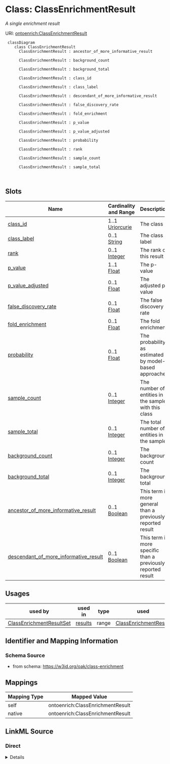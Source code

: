 # Class: ClassEnrichmentResult


_A single enrichment result_





URI: [ontoenrich:ClassEnrichmentResult](https://w3id.org/oak/class-enrichment/ClassEnrichmentResult)




```{mermaid}
 classDiagram
    class ClassEnrichmentResult
      ClassEnrichmentResult : ancestor_of_more_informative_result
        
      ClassEnrichmentResult : background_count
        
      ClassEnrichmentResult : background_total
        
      ClassEnrichmentResult : class_id
        
      ClassEnrichmentResult : class_label
        
      ClassEnrichmentResult : descendant_of_more_informative_result
        
      ClassEnrichmentResult : false_discovery_rate
        
      ClassEnrichmentResult : fold_enrichment
        
      ClassEnrichmentResult : p_value
        
      ClassEnrichmentResult : p_value_adjusted
        
      ClassEnrichmentResult : probability
        
      ClassEnrichmentResult : rank
        
      ClassEnrichmentResult : sample_count
        
      ClassEnrichmentResult : sample_total
        
      
```




<!-- no inheritance hierarchy -->


## Slots

| Name | Cardinality and Range | Description | Inheritance |
| ---  | --- | --- | --- |
| [class_id](class_id.md) | 1..1 <br/> [Uriorcurie](Uriorcurie.md) | The class id | direct |
| [class_label](class_label.md) | 0..1 <br/> [String](String.md) | The class label | direct |
| [rank](rank.md) | 0..1 <br/> [Integer](Integer.md) | The rank of this result | direct |
| [p_value](p_value.md) | 1..1 <br/> [Float](Float.md) | The p-value | direct |
| [p_value_adjusted](p_value_adjusted.md) | 0..1 <br/> [Float](Float.md) | The adjusted p-value | direct |
| [false_discovery_rate](false_discovery_rate.md) | 0..1 <br/> [Float](Float.md) | The false discovery rate | direct |
| [fold_enrichment](fold_enrichment.md) | 0..1 <br/> [Float](Float.md) | The fold enrichment | direct |
| [probability](probability.md) | 0..1 <br/> [Float](Float.md) | The probability, as estimated by model-based approaches | direct |
| [sample_count](sample_count.md) | 0..1 <br/> [Integer](Integer.md) | The number of entities in the sample with this class | direct |
| [sample_total](sample_total.md) | 0..1 <br/> [Integer](Integer.md) | The total number of entities in the sample | direct |
| [background_count](background_count.md) | 0..1 <br/> [Integer](Integer.md) | The background count | direct |
| [background_total](background_total.md) | 0..1 <br/> [Integer](Integer.md) | The background total | direct |
| [ancestor_of_more_informative_result](ancestor_of_more_informative_result.md) | 0..1 <br/> [Boolean](Boolean.md) | This term is more general than a previously reported result | direct |
| [descendant_of_more_informative_result](descendant_of_more_informative_result.md) | 0..1 <br/> [Boolean](Boolean.md) | This term is more specific than a previously reported result | direct |





## Usages

| used by | used in | type | used |
| ---  | --- | --- | --- |
| [ClassEnrichmentResultSet](ClassEnrichmentResultSet.md) | [results](results.md) | range | [ClassEnrichmentResult](ClassEnrichmentResult.md) |






## Identifier and Mapping Information







### Schema Source


* from schema: https://w3id.org/oak/class-enrichment





## Mappings

| Mapping Type | Mapped Value |
| ---  | ---  |
| self | ontoenrich:ClassEnrichmentResult |
| native | ontoenrich:ClassEnrichmentResult |





## LinkML Source

<!-- TODO: investigate https://stackoverflow.com/questions/37606292/how-to-create-tabbed-code-blocks-in-mkdocs-or-sphinx -->

### Direct

<details>
```yaml
name: ClassEnrichmentResult
description: A single enrichment result
from_schema: https://w3id.org/oak/class-enrichment
attributes:
  class_id:
    name: class_id
    description: The class id
    from_schema: https://w3id.org/oak/class-enrichment
    rank: 1000
    domain_of:
    - ClassEnrichmentResult
    range: uriorcurie
    required: true
  class_label:
    name: class_label
    description: The class label
    from_schema: https://w3id.org/oak/class-enrichment
    rank: 1000
    domain_of:
    - ClassEnrichmentResult
    range: string
  rank:
    name: rank
    description: The rank of this result
    from_schema: https://w3id.org/oak/class-enrichment
    rank: 1000
    domain_of:
    - ClassEnrichmentResult
    range: integer
  p_value:
    name: p_value
    description: The p-value
    from_schema: https://w3id.org/oak/class-enrichment
    rank: 1000
    slot_uri: OBI:0000175
    domain_of:
    - ClassEnrichmentResult
    range: float
    required: true
  p_value_adjusted:
    name: p_value_adjusted
    description: The adjusted p-value
    from_schema: https://w3id.org/oak/class-enrichment
    rank: 1000
    domain_of:
    - ClassEnrichmentResult
    range: float
  false_discovery_rate:
    name: false_discovery_rate
    description: The false discovery rate
    from_schema: https://w3id.org/oak/class-enrichment
    rank: 1000
    domain_of:
    - ClassEnrichmentResult
    range: float
  fold_enrichment:
    name: fold_enrichment
    description: The fold enrichment
    from_schema: https://w3id.org/oak/class-enrichment
    rank: 1000
    domain_of:
    - ClassEnrichmentResult
    range: float
  probability:
    name: probability
    description: The probability, as estimated by model-based approaches
    from_schema: https://w3id.org/oak/class-enrichment
    rank: 1000
    domain_of:
    - ClassEnrichmentResult
    range: float
    minimum_value: 0
    maximum_value: 1
  sample_count:
    name: sample_count
    description: The number of entities in the sample with this class
    from_schema: https://w3id.org/oak/class-enrichment
    rank: 1000
    domain_of:
    - ClassEnrichmentResult
    range: integer
  sample_total:
    name: sample_total
    description: The total number of entities in the sample
    from_schema: https://w3id.org/oak/class-enrichment
    rank: 1000
    domain_of:
    - ClassEnrichmentResult
    range: integer
  background_count:
    name: background_count
    description: The background count
    from_schema: https://w3id.org/oak/class-enrichment
    rank: 1000
    domain_of:
    - ClassEnrichmentResult
    range: integer
  background_total:
    name: background_total
    description: The background total
    from_schema: https://w3id.org/oak/class-enrichment
    rank: 1000
    domain_of:
    - ClassEnrichmentResult
    range: integer
  ancestor_of_more_informative_result:
    name: ancestor_of_more_informative_result
    description: This term is more general than a previously reported result
    from_schema: https://w3id.org/oak/class-enrichment
    rank: 1000
    domain_of:
    - ClassEnrichmentResult
    range: boolean
  descendant_of_more_informative_result:
    name: descendant_of_more_informative_result
    description: This term is more specific than a previously reported result
    from_schema: https://w3id.org/oak/class-enrichment
    rank: 1000
    domain_of:
    - ClassEnrichmentResult
    range: boolean

```
</details>

### Induced

<details>
```yaml
name: ClassEnrichmentResult
description: A single enrichment result
from_schema: https://w3id.org/oak/class-enrichment
attributes:
  class_id:
    name: class_id
    description: The class id
    from_schema: https://w3id.org/oak/class-enrichment
    rank: 1000
    alias: class_id
    owner: ClassEnrichmentResult
    domain_of:
    - ClassEnrichmentResult
    range: uriorcurie
    required: true
  class_label:
    name: class_label
    description: The class label
    from_schema: https://w3id.org/oak/class-enrichment
    rank: 1000
    alias: class_label
    owner: ClassEnrichmentResult
    domain_of:
    - ClassEnrichmentResult
    range: string
  rank:
    name: rank
    description: The rank of this result
    from_schema: https://w3id.org/oak/class-enrichment
    rank: 1000
    alias: rank
    owner: ClassEnrichmentResult
    domain_of:
    - ClassEnrichmentResult
    range: integer
  p_value:
    name: p_value
    description: The p-value
    from_schema: https://w3id.org/oak/class-enrichment
    rank: 1000
    slot_uri: OBI:0000175
    alias: p_value
    owner: ClassEnrichmentResult
    domain_of:
    - ClassEnrichmentResult
    range: float
    required: true
  p_value_adjusted:
    name: p_value_adjusted
    description: The adjusted p-value
    from_schema: https://w3id.org/oak/class-enrichment
    rank: 1000
    alias: p_value_adjusted
    owner: ClassEnrichmentResult
    domain_of:
    - ClassEnrichmentResult
    range: float
  false_discovery_rate:
    name: false_discovery_rate
    description: The false discovery rate
    from_schema: https://w3id.org/oak/class-enrichment
    rank: 1000
    alias: false_discovery_rate
    owner: ClassEnrichmentResult
    domain_of:
    - ClassEnrichmentResult
    range: float
  fold_enrichment:
    name: fold_enrichment
    description: The fold enrichment
    from_schema: https://w3id.org/oak/class-enrichment
    rank: 1000
    alias: fold_enrichment
    owner: ClassEnrichmentResult
    domain_of:
    - ClassEnrichmentResult
    range: float
  probability:
    name: probability
    description: The probability, as estimated by model-based approaches
    from_schema: https://w3id.org/oak/class-enrichment
    rank: 1000
    alias: probability
    owner: ClassEnrichmentResult
    domain_of:
    - ClassEnrichmentResult
    range: float
    minimum_value: 0
    maximum_value: 1
  sample_count:
    name: sample_count
    description: The number of entities in the sample with this class
    from_schema: https://w3id.org/oak/class-enrichment
    rank: 1000
    alias: sample_count
    owner: ClassEnrichmentResult
    domain_of:
    - ClassEnrichmentResult
    range: integer
  sample_total:
    name: sample_total
    description: The total number of entities in the sample
    from_schema: https://w3id.org/oak/class-enrichment
    rank: 1000
    alias: sample_total
    owner: ClassEnrichmentResult
    domain_of:
    - ClassEnrichmentResult
    range: integer
  background_count:
    name: background_count
    description: The background count
    from_schema: https://w3id.org/oak/class-enrichment
    rank: 1000
    alias: background_count
    owner: ClassEnrichmentResult
    domain_of:
    - ClassEnrichmentResult
    range: integer
  background_total:
    name: background_total
    description: The background total
    from_schema: https://w3id.org/oak/class-enrichment
    rank: 1000
    alias: background_total
    owner: ClassEnrichmentResult
    domain_of:
    - ClassEnrichmentResult
    range: integer
  ancestor_of_more_informative_result:
    name: ancestor_of_more_informative_result
    description: This term is more general than a previously reported result
    from_schema: https://w3id.org/oak/class-enrichment
    rank: 1000
    alias: ancestor_of_more_informative_result
    owner: ClassEnrichmentResult
    domain_of:
    - ClassEnrichmentResult
    range: boolean
  descendant_of_more_informative_result:
    name: descendant_of_more_informative_result
    description: This term is more specific than a previously reported result
    from_schema: https://w3id.org/oak/class-enrichment
    rank: 1000
    alias: descendant_of_more_informative_result
    owner: ClassEnrichmentResult
    domain_of:
    - ClassEnrichmentResult
    range: boolean

```
</details>